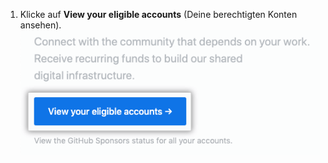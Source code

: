 1. Klicke auf **View your eligible accounts** (Deine berechtigten Konten ansehen). ![Schaltfläche „View your eligible accounts" (Deine berechtigten Konten ansehen)](/assets/images/help/sponsors/view-eligible-accounts.png)
